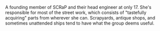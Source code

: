A founding member of SCRaP and their head engineer at only 17. She's responsible for most of the street work, which consists of "tastefully acquiring" parts from wherever she can. Scrapyards, antique shops, and sometimes unattended ships tend to have what the group deems useful. 